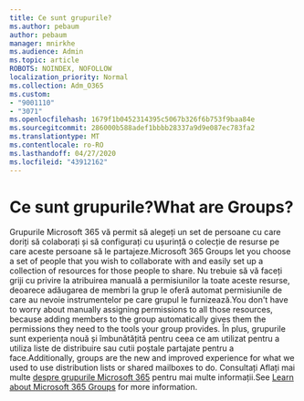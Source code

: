 ```yaml
---
title: Ce sunt grupurile?
ms.author: pebaum
author: pebaum
manager: mnirkhe
ms.audience: Admin
ms.topic: article
ROBOTS: NOINDEX, NOFOLLOW
localization_priority: Normal
ms.collection: Adm_O365
ms.custom:
- "9001110"
- "3071"
ms.openlocfilehash: 1679f1b0452314395c5067b326f6b753f9baa84e
ms.sourcegitcommit: 286000b588adef1bbbb28337a9d9e087ec783fa2
ms.translationtype: MT
ms.contentlocale: ro-RO
ms.lasthandoff: 04/27/2020
ms.locfileid: "43912162"
---
```

# <a name="what-are-groups"></a><span data-ttu-id="36630-102">Ce sunt grupurile?</span><span class="sxs-lookup"><span data-stu-id="36630-102">What are Groups?</span></span>

<span data-ttu-id="36630-103">Grupurile Microsoft 365 vă permit să alegeți un set de persoane cu care doriți să colaborați și să configurați cu ușurință o colecție de resurse pe care aceste persoane să le partajeze.</span><span class="sxs-lookup"><span data-stu-id="36630-103">Microsoft 365 Groups let you choose a set of people that you wish to collaborate with and easily set up a collection of resources for those people to share.</span></span> <span data-ttu-id="36630-104">Nu trebuie să vă faceți griji cu privire la atribuirea manuală a permisiunilor la toate aceste resurse, deoarece adăugarea de membri la grup le oferă automat permisiunile de care au nevoie instrumentelor pe care grupul le furnizează.</span><span class="sxs-lookup"><span data-stu-id="36630-104">You don't have to worry about manually assigning permissions to all those resources, because adding members to the group automatically gives them the permissions they need to the tools your group provides.</span></span> <span data-ttu-id="36630-105">În plus, grupurile sunt experiența nouă și îmbunătățită pentru ceea ce am utilizat pentru a utiliza liste de distribuire sau cutii poștale partajate pentru a face.</span><span class="sxs-lookup"><span data-stu-id="36630-105">Additionally, groups are the new and improved experience for what we used to use distribution lists or shared mailboxes to do.</span></span>  <span data-ttu-id="36630-106">Consultați Aflați mai multe [despre grupurile Microsoft 365](https://support.office.com/article/b565caa1-5c40-40ef-9915-60fdb2d97fa2) pentru mai multe informații.</span><span class="sxs-lookup"><span data-stu-id="36630-106">See [Learn about Microsoft 365 Groups](https://support.office.com/article/b565caa1-5c40-40ef-9915-60fdb2d97fa2) for more information.</span></span> 